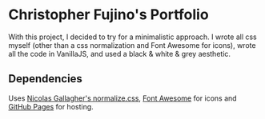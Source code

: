 # Christopher Fujino's Portfolio

With this project, I decided to try for a minimalistic approach. I wrote all css myself (other than a css normalization and Font Awesome for icons), wrote all the code in VanillaJS, and used a black & white & grey aesthetic.

## Dependencies

Uses [Nicolas Gallagher's normalize.css](https://github.com/necolas/normalize.css), [Font Awesome](https://fontawesome.io) for icons and [GitHub Pages](https://pages.github.com/) for hosting.
